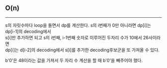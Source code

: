 ## O(n)

---

s의 자릿수마다 loop을 돌면서 dp를 계산한다. s의 i번째가 0만 아니라면 dp[i]는 dp[i-1]의 decoding에서  
s[i]만 추가하면 되고 s의 i번째, i-1번째 숫자로 이루어진 두자리 수가 10에서 26사이라면  
dp[i]는 d[i-2]의 decoding에서 s[i]를 추가한 decoding후보군을 또 가져올 수 있다.

b'0'은 48이라는 값을 가져서 두 자리 수 계산을 할 때 b'0'을 빼주어야 했다.
